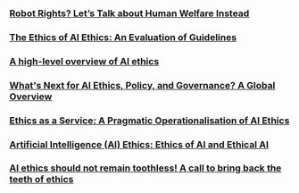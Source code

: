 ### [Robot Rights? Let’s Talk about Human Welfare Instead](https://dl.acm.org/doi/pdf/10.1145/3375627.3375855)


### [The Ethics of AI Ethics: An Evaluation of Guidelines](https://link.springer.com/article/10.1007/s11023-020-09517-8)

### [A high-level overview of AI ethics](https://www.cell.com/patterns/pdf/S2666-3899(21)00157-4.pdf)

### [What's Next for AI Ethics, Policy, and Governance? A Global Overview](https://dl.acm.org/doi/abs/10.1145/3375627.3375804)

### [Ethics as a Service: A Pragmatic Operationalisation of AI Ethics](https://link.springer.com/article/10.1007/s11023-021-09563-w)

### [Artificial Intelligence (AI) Ethics: Ethics of AI and Ethical AI](https://www.igi-global.com/article/artificial-intelligence-ai-ethics/249172)

### [AI ethics should not remain toothless! A call to bring back the teeth of ethics](https://journals.sagepub.com/doi/full/10.1177/2053951720942541)
